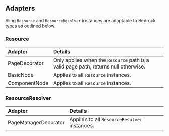 ## Adapters

Sling `Resource` and `ResourceResolver` instances are adaptable to Bedrock types as outlined below.

### Resource

Adapter | Details
:-------|:-----
PageDecorator | Only applies when the `Resource` path is a valid page path, returns null otherwise.
BasicNode | Applies to all `Resource` instances.
ComponentNode | Applies to all `Resource` instances.

### ResourceResolver

Adapter | Details
:-------|:-----
PageManagerDecorator | Applies to all `ResourceResolver` instances.